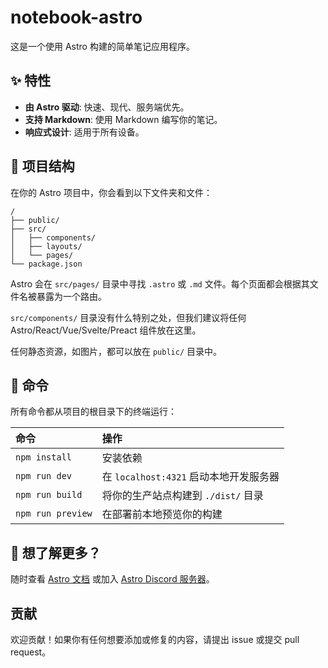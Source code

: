 # notebook-astro

这是一个使用 Astro 构建的简单笔记应用程序。

## ✨ 特性

-   **由 Astro 驱动**: 快速、现代、服务端优先。
-   **支持 Markdown**: 使用 Markdown 编写你的笔记。
-   **响应式设计**: 适用于所有设备。

## 🚀 项目结构

在你的 Astro 项目中，你会看到以下文件夹和文件：

```
/
├── public/
├── src/
│   ├── components/
│   ├── layouts/
│   └── pages/
└── package.json
```

Astro 会在 `src/pages/` 目录中寻找 `.astro` 或 `.md` 文件。每个页面都会根据其文件名被暴露为一个路由。

`src/components/` 目录没有什么特别之处，但我们建议将任何 Astro/React/Vue/Svelte/Preact 组件放在这里。

任何静态资源，如图片，都可以放在 `public/` 目录中。

## 🧞 命令

所有命令都从项目的根目录下的终端运行：

| 命令              | 操作                                         |
| :---------------- | :------------------------------------------- |
| `npm install`     | 安装依赖                                     |
| `npm run dev`     | 在 `localhost:4321` 启动本地开发服务器       |
| `npm run build`   | 将你的生产站点构建到 `./dist/` 目录          |
| `npm run preview` | 在部署前本地预览你的构建                     |

## 👀 想了解更多？

随时查看 [Astro 文档](https://docs.astro.build) 或加入 [Astro Discord 服务器](https://astro.build/chat)。

## 贡献

欢迎贡献！如果你有任何想要添加或修复的内容，请提出 issue 或提交 pull request。
